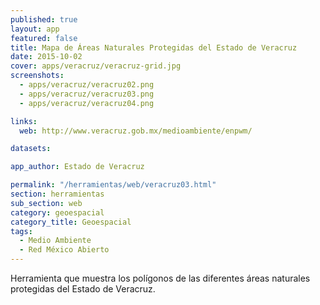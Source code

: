 ```yaml
---
published: true
layout: app
featured: false
title: Mapa de Áreas Naturales Protegidas del Estado de Veracruz
date: 2015-10-02
cover: apps/veracruz/veracruz-grid.jpg
screenshots:
  - apps/veracruz/veracruz02.png
  - apps/veracruz/veracruz03.png
  - apps/veracruz/veracruz04.png

links:
  web: http://www.veracruz.gob.mx/medioambiente/enpwm/

datasets:

app_author: Estado de Veracruz

permalink: "/herramientas/web/veracruz03.html"
section: herramientas
sub_section: web
category: geoespacial
category_title: Geoespacial
tags:
  - Medio Ambiente
  - Red México Abierto
---
```


Herramienta que muestra los polígonos de las diferentes áreas naturales protegidas del Estado de Veracruz.
